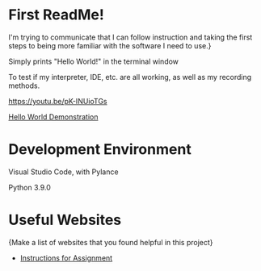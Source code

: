 # First ReadMe!

I'm trying to communicate that I can follow instruction and taking the first steps to being more familiar with the software I need to use.}

Simply prints "Hello World!" in the terminal window

To test if my interpreter, IDE, etc. are all working, as well as my recording methods.

https://youtu.be/pK-INUioTGs

[Hello World Demonstration](https://youtu.be/pK-INUioTGs)

# Development Environment

Visual Studio Code, with Pylance

Python 3.9.0

# Useful Websites

{Make a list of websites that you found helpful in this project}
* [Instructions for Assignment](https://byui-cse.github.io/cse310-course/lesson01/01-prove.html)
